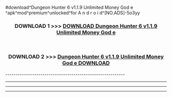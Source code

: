 #download^Dungeon Hunter 6 v1.1.9 Unlimited Money God e ^apk^mod^premium^unlocked^for A n d r o i d^[NO.ADS]-5o3yy



<div align="center">

<h3>DOWNLOAD 1 >>> <a href="https://runaway1.web.app/?sq=Dungeon Hunter 6 v1.1.9 Unlimited Money God e ">DOWNLOAD Dungeon Hunter 6 v1.1.9 Unlimited Money God e </a></h3><br>

<h3>DOWNLOAD 2 >>> <a href="https://runaway1.web.app/?sq=Dungeon Hunter 6 v1.1.9 Unlimited Money God e ">Dungeon Hunter 6 v1.1.9 Unlimited Money God e  DOWNLOAD </a></h3>

</div>
----------------------------------------------------------

----------------------------------------------------------

----------------------------------------------------------

----------------------------------------------------------



